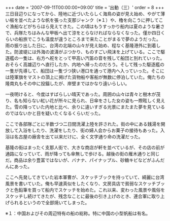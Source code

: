 +++
date = '2007-09-11T00:00:00+09:00'
title = '出動（三）'
order = 8
+++
三日目辺りになってから、陸地に近づいたらしく海鳥の姿が見え始め、やがて薄い板を並べたような帆を張った支那ジャンク（※１）や、櫓を向こうに押してこぐ漁船などがちらほら見えてきた。この頃はもうすっかり船内は夏のような暑さで、兵隊たちはみんな甲板へ出て涼をとらなければならなくなった。僅か四日くらいの船旅でこうも温度が違うところまで来たことがまるで夢のようだった。
雨の振り出した日に、台湾の北端の山々が見え始め、程なく基隆港外に到着した。防波堤には外海の波濤がぶつかり、ものすごい飛沫を上げている。ここで駆逐艦の一隻は、右方へ舵をとって甲高い汽笛の音を残して船団と別れていった。おそらく高雄辺りへ直行したか、内地へ帰ったのだろう。そして残った駆逐艦の一隻が先導して、船団は一隻づつ狭い港口を通って港内へ入っていった。そこには陸軍旗をマストの頂上に掲げた貨物船や客船が無数に停泊していた。俺たちの隆南丸もその中に投錨したが、岸壁まではかなり遠いらしい。

一夜明けると、今度はすばらしい晴天であった。周囲の山々は青々と樹木が茂り、名も知らない紅い花が所々に見られ、日傘をさした女の姿も一際眩しく見えた。雪の降っていた内地と比べ、余りに違いすぎる光景にまたまた夢を見ているのではないかと目を疑いたくなるくらいだった。

ここで各部隊ごとに半数づつ二日間洗濯上陸を許された。街の中にある銭湯を開放して入浴をしたり、洗濯をしたり、街の婦人会からお菓子の接待もあった。入浴は名古屋の廠舎を出て以来だけに、全く文字通り命の洗濯だった。

基隆の街はまったく支那人街で、大きな商店が軒を並べているが、その店の前が通路になっていて、雨が降っても傘無しで歩ける。越後の街の雁木通りと同じだ。商品は余り豊富ではないが、バナナ、パイナップル、砂糖キビなどがふんだんにあった。

ここへ先発してきていた岩本軍曹が、スケッチブックを持っていて、綺麗に台湾風景を書いていた。俺も早速真似をしたくなり、文房具店で貧弱なスケッチブックと色鉛筆を買って船内でスケッチを始めた。これ以来、変わった風景や風俗をスケッチし続けてきたが、残念なことに最後の引き上げのとき、連合軍に取り上げられるというので全部焼いてしまった。

※１：中国およびその周辺特有の船の総称。特に中国の小型帆船は有名。
